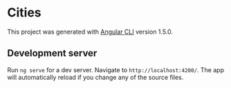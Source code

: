 # Cities
This project was generated with [Angular CLI](https://github.com/angular/angular-cli) version 1.5.0.

## Development server
Run `ng serve` for a dev server. Navigate to `http://localhost:4200/`. The app will automatically reload if you change any of the source files.

